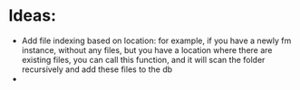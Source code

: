 # Ideas:

- Add file indexing based on location: for example, if you have a newly fm instance, without any files, but you have a
  location where there are existing files, you can call this function, and it will scan the folder recursively and add
  these files to the db
- 